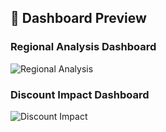 ## 📸 Dashboard Preview

### Regional Analysis Dashboard
![Regional Analysis](Screenshot_Dashboards/D3.png)

### Discount Impact Dashboard
![Discount Impact](D6.png)
